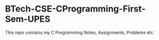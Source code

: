 # BTech-CSE-CProgramming-First-Sem-UPES

This repo contains my C Programming Notes, Assignments, Problems etc. 
